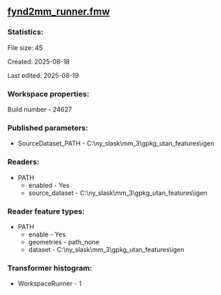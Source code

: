 ﻿## [fynd2mm_runner.fmw](https://github.com/kicki58/kix_working_dir/blob/master/fynd2mm_runner.fmw)

### Statistics:
File size: 45

Created: 2025-08-18

Last edited: 2025-08-19


### Workspace properties:
Build number    - 24627

### Published parameters:
*  SourceDataset_PATH    -   C:\ny_slask\mm_3\gpkg_utan_features\igen

### Readers:
*  PATH
    * enabled    -  Yes
    * source_dataset    -   C:\ny_slask\mm_3\gpkg_utan_features\igen

### Reader feature types:
*  PATH
    * enable - Yes
    * geometries - path_none
    * dataset - C:\ny_slask\mm_3\gpkg_utan_features\igen




### Transformer histogram:
*  WorkspaceRunner    -   1

